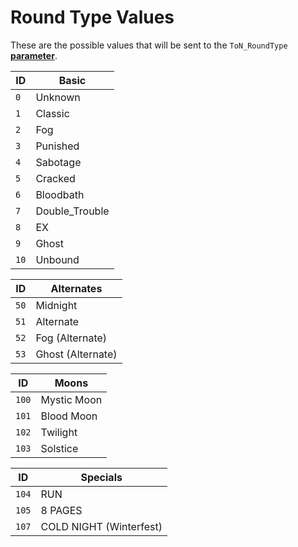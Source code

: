 # Round Type Values
These are the possible values that will be sent to the `ToN_RoundType` [**parameter**](OSC_Parameters.md).

| ID | Basic |
| - | -
| `0`   |  Unknown
| `1`   |  Classic
| `2`   |  Fog
| `3`   |  Punished
| `4`   |  Sabotage
| `5`   |  Cracked
| `6`   |  Bloodbath
| `7`   |  Double_Trouble
| `8`   |  EX
| `9`   |  Ghost
| `10`  |  Unbound

| ID | Alternates |
| - | - |
| `50`  |  Midnight
| `51`  |  Alternate
| `52`  |  Fog   (Alternate)
| `53`  |  Ghost (Alternate)

| ID | Moons |
| - | - |
| `100` |  Mystic Moon
| `101` |  Blood Moon
| `102` |  Twilight
| `103` |  Solstice

| ID | Specials |
| - | - |
| `104` |  RUN
| `105` |  8 PAGES
| `107` |  COLD NIGHT (Winterfest)